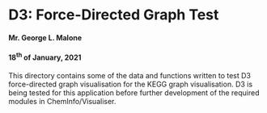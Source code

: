 # D3: Force-Directed Graph Test
#### Mr. George L. Malone
#### 18<sup>th</sup> of January, 2021

This directory contains some of the data and functions written to test D3
force-directed graph visualisation for the KEGG graph visualisation.  D3 is
being tested for this application before further development of the required
modules in ChemInfo/Visualiser.
